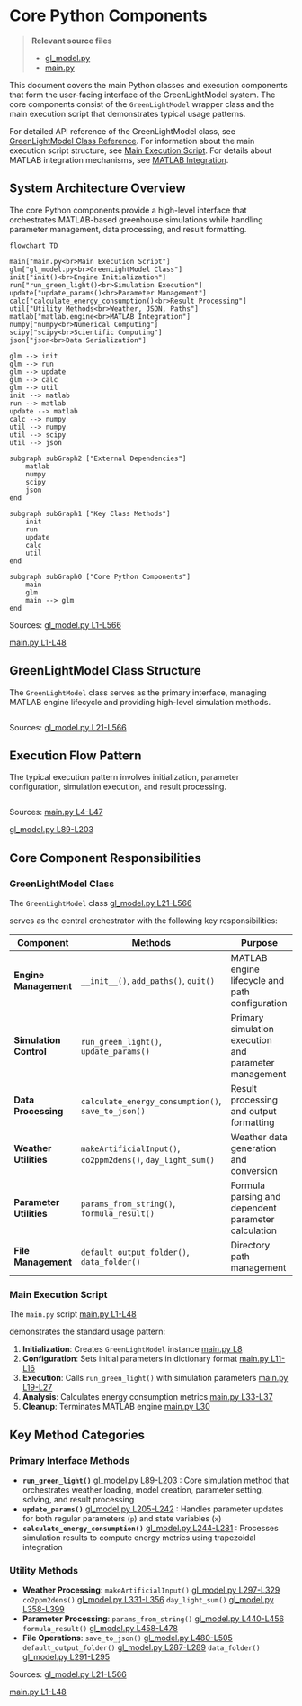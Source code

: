 # Core Python Components

> **Relevant source files**
> * [gl_model.py](https://github.com/greenpeer/GreenLightModel/blob/98b32e39/gl_model.py)
> * [main.py](https://github.com/greenpeer/GreenLightModel/blob/98b32e39/main.py)

This document covers the main Python classes and execution components that form the user-facing interface of the GreenLightModel system. The core components consist of the `GreenLightModel` wrapper class and the main execution script that demonstrates typical usage patterns.

For detailed API reference of the GreenLightModel class, see [GreenLightModel Class Reference](/greenpeer/GreenLightModel/3.1-greenlightmodel-class-reference). For information about the main execution script structure, see [Main Execution Script](/greenpeer/GreenLightModel/3.2-main-execution-script). For details about MATLAB integration mechanisms, see [MATLAB Integration](/greenpeer/GreenLightModel/4-matlab-integration).

## System Architecture Overview

The core Python components provide a high-level interface that orchestrates MATLAB-based greenhouse simulations while handling parameter management, data processing, and result formatting.

```mermaid
flowchart TD

main["main.py<br>Main Execution Script"]
glm["gl_model.py<br>GreenLightModel Class"]
init["init()<br>Engine Initialization"]
run["run_green_light()<br>Simulation Execution"]
update["update_params()<br>Parameter Management"]
calc["calculate_energy_consumption()<br>Result Processing"]
util["Utility Methods<br>Weather, JSON, Paths"]
matlab["matlab.engine<br>MATLAB Integration"]
numpy["numpy<br>Numerical Computing"]
scipy["scipy<br>Scientific Computing"]
json["json<br>Data Serialization"]

glm --> init
glm --> run
glm --> update
glm --> calc
glm --> util
init --> matlab
run --> matlab
update --> matlab
calc --> numpy
util --> numpy
util --> scipy
util --> json

subgraph subGraph2 ["External Dependencies"]
    matlab
    numpy
    scipy
    json
end

subgraph subGraph1 ["Key Class Methods"]
    init
    run
    update
    calc
    util
end

subgraph subGraph0 ["Core Python Components"]
    main
    glm
    main --> glm
end
```

Sources: [gl_model.py L1-L566](https://github.com/greenpeer/GreenLightModel/blob/98b32e39/gl_model.py#L1-L566)

 [main.py L1-L48](https://github.com/greenpeer/GreenLightModel/blob/98b32e39/main.py#L1-L48)

## GreenLightModel Class Structure

The `GreenLightModel` class serves as the primary interface, managing MATLAB engine lifecycle and providing high-level simulation methods.

```

```

Sources: [gl_model.py L21-L566](https://github.com/greenpeer/GreenLightModel/blob/98b32e39/gl_model.py#L21-L566)

## Execution Flow Pattern

The typical execution pattern involves initialization, parameter configuration, simulation execution, and result processing.

```

```

Sources: [main.py L4-L47](https://github.com/greenpeer/GreenLightModel/blob/98b32e39/main.py#L4-L47)

 [gl_model.py L89-L203](https://github.com/greenpeer/GreenLightModel/blob/98b32e39/gl_model.py#L89-L203)

## Core Component Responsibilities

### GreenLightModel Class

The `GreenLightModel` class [gl_model.py L21-L566](https://github.com/greenpeer/GreenLightModel/blob/98b32e39/gl_model.py#L21-L566)

 serves as the central orchestrator with the following key responsibilities:

| Component | Methods | Purpose |
| --- | --- | --- |
| **Engine Management** | `__init__()`, `add_paths()`, `quit()` | MATLAB engine lifecycle and path configuration |
| **Simulation Control** | `run_green_light()`, `update_params()` | Primary simulation execution and parameter management |
| **Data Processing** | `calculate_energy_consumption()`, `save_to_json()` | Result processing and output formatting |
| **Weather Utilities** | `makeArtificialInput()`, `co2ppm2dens()`, `day_light_sum()` | Weather data generation and conversion |
| **Parameter Utilities** | `params_from_string()`, `formula_result()` | Formula parsing and dependent parameter calculation |
| **File Management** | `default_output_folder()`, `data_folder()` | Directory path management |

### Main Execution Script

The `main.py` script [main.py L1-L48](https://github.com/greenpeer/GreenLightModel/blob/98b32e39/main.py#L1-L48)

 demonstrates the standard usage pattern:

1. **Initialization**: Creates `GreenLightModel` instance [main.py L8](https://github.com/greenpeer/GreenLightModel/blob/98b32e39/main.py#L8-L8)
2. **Configuration**: Sets initial parameters in dictionary format [main.py L11-L16](https://github.com/greenpeer/GreenLightModel/blob/98b32e39/main.py#L11-L16)
3. **Execution**: Calls `run_green_light()` with simulation parameters [main.py L19-L27](https://github.com/greenpeer/GreenLightModel/blob/98b32e39/main.py#L19-L27)
4. **Analysis**: Calculates energy consumption metrics [main.py L33-L37](https://github.com/greenpeer/GreenLightModel/blob/98b32e39/main.py#L33-L37)
5. **Cleanup**: Terminates MATLAB engine [main.py L30](https://github.com/greenpeer/GreenLightModel/blob/98b32e39/main.py#L30-L30)

## Key Method Categories

### Primary Interface Methods

* **`run_green_light()`** [gl_model.py L89-L203](https://github.com/greenpeer/GreenLightModel/blob/98b32e39/gl_model.py#L89-L203) : Core simulation method that orchestrates weather loading, model creation, parameter setting, solving, and result processing
* **`update_params()`** [gl_model.py L205-L242](https://github.com/greenpeer/GreenLightModel/blob/98b32e39/gl_model.py#L205-L242) : Handles parameter updates for both regular parameters (`p`) and state variables (`x`)
* **`calculate_energy_consumption()`** [gl_model.py L244-L281](https://github.com/greenpeer/GreenLightModel/blob/98b32e39/gl_model.py#L244-L281) : Processes simulation results to compute energy metrics using trapezoidal integration

### Utility Methods

* **Weather Processing**: `makeArtificialInput()` [gl_model.py L297-L329](https://github.com/greenpeer/GreenLightModel/blob/98b32e39/gl_model.py#L297-L329)  `co2ppm2dens()` [gl_model.py L331-L356](https://github.com/greenpeer/GreenLightModel/blob/98b32e39/gl_model.py#L331-L356)  `day_light_sum()` [gl_model.py L358-L399](https://github.com/greenpeer/GreenLightModel/blob/98b32e39/gl_model.py#L358-L399)
* **Parameter Processing**: `params_from_string()` [gl_model.py L440-L456](https://github.com/greenpeer/GreenLightModel/blob/98b32e39/gl_model.py#L440-L456)  `formula_result()` [gl_model.py L458-L478](https://github.com/greenpeer/GreenLightModel/blob/98b32e39/gl_model.py#L458-L478)
* **File Operations**: `save_to_json()` [gl_model.py L480-L505](https://github.com/greenpeer/GreenLightModel/blob/98b32e39/gl_model.py#L480-L505)  `default_output_folder()` [gl_model.py L287-L289](https://github.com/greenpeer/GreenLightModel/blob/98b32e39/gl_model.py#L287-L289)  `data_folder()` [gl_model.py L291-L295](https://github.com/greenpeer/GreenLightModel/blob/98b32e39/gl_model.py#L291-L295)

Sources: [gl_model.py L21-L566](https://github.com/greenpeer/GreenLightModel/blob/98b32e39/gl_model.py#L21-L566)

 [main.py L1-L48](https://github.com/greenpeer/GreenLightModel/blob/98b32e39/main.py#L1-L48)
